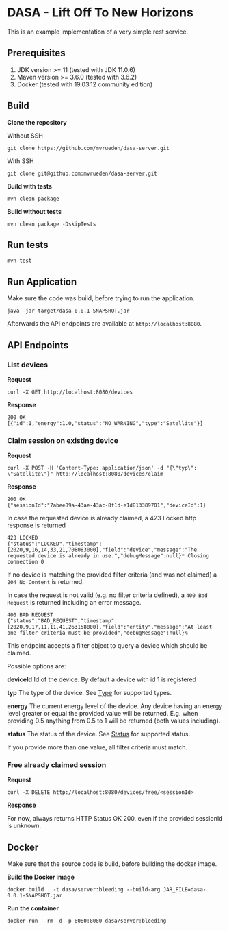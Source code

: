 # DASA - Lift Off To New Horizons

This is an example implementation of a very simple rest service.

## Prerequisites

1. JDK version >= 11 (tested with JDK 11.0.6)
1. Maven version >= 3.6.0 (tested with 3.6.2)
1. Docker (tested with 19.03.12 community edition)


## Build 

**Clone the repository**

Without SSH
```
git clone https://github.com/mvrueden/dasa-server.git
```

With SSH
```
git clone git@github.com:mvrueden/dasa-server.git
```

**Build with tests**

```
mvn clean package
```

**Build without tests**

```
mvn clean package -DskipTests
```

## Run tests

```
mvn test
```

## Run Application

Make sure the code was build, before trying to run the application.

```
java -jar target/dasa-0.0.1-SNAPSHOT.jar
```

Afterwards the API endpoints are available at `http://localhost:8080`.

## API Endpoints
### List devices

**Request**

```
curl -X GET http://localhost:8080/devices
```

**Response**

```
200 OK 
[{"id":1,"energy":1.0,"status":"NO_WARNING","type":"Satellite"}]
```

### Claim session on existing device


**Request**

```
curl -X POST -H 'Content-Type: application/json' -d "{\"typ\": \"Satellite\"}" http://localhost:8080/devices/claim
```

**Response**

```
200 OK 
{"sessionId":"7abee89a-43ae-43ac-8f1d-e1d813389701","deviceId":1}
```


In case the requested device is already claimed, a 423 Locked http response is returned
```
423 LOCKED
{"status":"LOCKED","timestamp":[2020,9,16,14,33,21,708083000],"field":"device","message":"The requested device is already in use.","debugMessage":null}* Closing connection 0
```

If no device is matching the provided filter criteria (and was not claimed) a `204 No Content` is returned.

In case the request is not valid (e.g. no filter criteria defined), a `400 Bad Request` is returned including an error message.
```
400 BAD REQUEST
{"status":"BAD_REQUEST","timestamp":[2020,9,17,11,11,41,263158000],"field":"entity","message":"At least one filter criteria must be provided","debugMessage":null}%
```

This endpoint accepts a filter object to query a device which should be claimed.

Possible options are:

**deviceId** Id of the device. 
By default a device with id 1 is registered

**typ** The type of the device. 
See [Type](blob/master/src/main/java/com/example/test/model/Type.java) for supported types. 

**energy** The current energy level of the device. 
Any device having an energy level greater or equal the provided value will be returned.
E.g. when providing 0.5 anything from 0.5 to 1 will be returned (both values including).

**status** The status of the device. 
See [Status](blob/master/src/main/java/com/example/test/model/Status.java) for supported status.

If you provide more than one value, all filter criteria must match.

### Free already claimed session

**Request**
```
curl -X DELETE http://localhost:8080/devices/free/<sessionId>
```

**Response**

For now, always returns HTTP Status OK 200, even if the provided sessionId is unknown.


## Docker

Make sure that the source code is build, before building the docker image.

**Build the Docker image**

```
docker build . -t dasa/server:bleeding --build-arg JAR_FILE=dasa-0.0.1-SNAPSHOT.jar
```

**Run the container**

```
docker run --rm -d -p 8080:8080 dasa/server:bleeding
```
